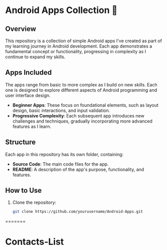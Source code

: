 
# Android Apps Collection 📱

## Overview
This repository is a collection of simple Android apps I've created as part of my learning journey in Android development. Each app demonstrates a fundamental concept or functionality, progressing in complexity as I continue to expand my skills.

## Apps Included
The apps range from basic to more complex as I build on new skills. Each one is designed to explore different aspects of Android programming and user interface design.

- **Beginner Apps**: These focus on foundational elements, such as layout design, basic interactions, and input validation.
- **Progressive Complexity**: Each subsequent app introduces new challenges and techniques, gradually incorporating more advanced features as I learn.

## Structure
Each app in this repository has its own folder, containing:
- **Source Code**: The main code files for the app.
- **README**: A description of the app's purpose, functionality, and features.

## How to Use
1. Clone the repository:
   ```bash
   git clone https://github.com/yourusername/Android-Apps.git
=======
# Contacts-List
